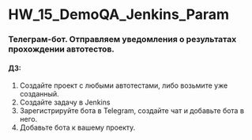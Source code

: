 # HW_15_DemoQA_Jenkins_Param
### Телеграм-бот. Отправляем уведомления о результатах прохождении автотестов.
#### ДЗ:
1. Создайте проект с любыми автотестами, либо возьмите уже созданный.
2. Создайте задачу в Jenkins
3. Зарегистрируйте бота в Telegram, создайте чат и добавьте бота в него.
4. Добавьте бота к вашему проекту.